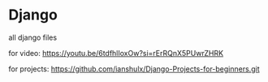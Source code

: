 # Django
all django files

for video:
https://youtu.be/6tdfhlIoxOw?si=rErRQnX5PUwrZHRK

for projects:
https://github.com/ianshulx/Django-Projects-for-beginners.git
